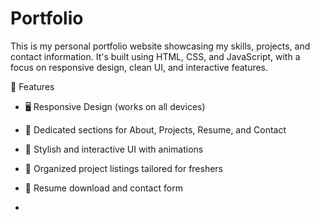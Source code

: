 # Portfolio
This is my personal portfolio website showcasing my skills, projects, and contact information. It's built using HTML, CSS, and JavaScript, with a focus on responsive design, clean UI, and interactive features.


🚀 Features

*  🖥️ Responsive Design (works on all devices)

*  💼 Dedicated sections for About, Projects, Resume, and Contact

*  🎨 Stylish and interactive UI with animations

*  📂 Organized project listings tailored for freshers

*  📄 Resume download and contact form

*  

